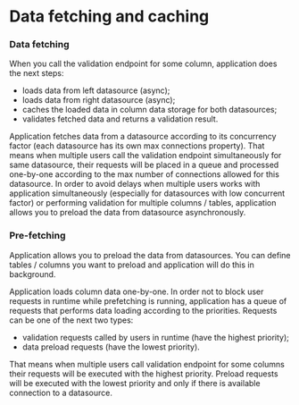 # Data fetching and caching

### Data fetching

When you call the validation endpoint for some column, application does the next steps:
- loads data from left datasource (async);
- loads data from right datasource (async);
- caches the loaded data in column data storage for both datasources;
- validates fetched data and returns a validation result. 

Application fetches data from a datasource according to its concurrency factor (each datasource has its own max connections property).
That means when multiple users call the validation endpoint simultaneously for same datasource, their requests will be placed in a queue and 
processed one-by-one according to the max number of connections allowed for this datasource. In order to avoid delays when multiple users
works with application simultaneously (especially for datasources with low concurrent factor) or performing validation for multiple 
columns / tables, application allows you to preload the data from datasource asynchronously.


### Pre-fetching

Application allows you to preload the data from datasources. You can define tables / columns you want to preload and application will do this
in background.

Application loads column data one-by-one. In order not to block user requests in runtime while prefetching is running, application has a queue of requests
that performs data loading according to the priorities. Requests can be one of the next two types:
- validation requests called by users in runtime (have the highest priority);
- data preload requests (have the lowest priority).

That means when multiple users call validation endpoint for some columns their requests will be executed with the highest priority.
Preload requests will be executed with the lowest priority and only if there is available connection to a datasource.